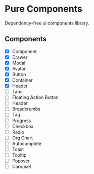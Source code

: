 # Pure Components

Dependency-free ui components library.

## Components

- [x] Component
- [x] Drawer
- [x] Modal
- [x] Avatar
- [x] Button
- [x] Container
- [x] Header
- [ ] Tabs
- [ ] Floating Action Button
- [ ] Header
- [ ] Breadcrumbs
- [ ] Tag
- [ ] Progress
- [ ] Checkbox
- [ ] Radio
- [ ] Org Chart
- [ ] Autocomplete
- [ ] Toast
- [ ] Tooltip
- [ ] Popover
- [ ] Carousel
